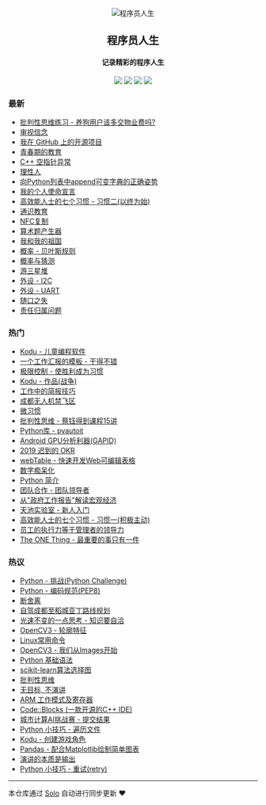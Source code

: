 <p align="center"><img alt="程序员人生" src="https://static.b3log.org/images/brand/solo-32.png"></p><h2 align="center">
程序员人生
</h2>

<h4 align="center">记录精彩的程序人生</h4>
<p align="center"><a title="程序员人生" target="_blank" href="https://github.com/cttmayi/solo-blog"><img src="https://img.shields.io/github/last-commit/cttmayi/solo-blog.svg?style=flat-square&color=FF9900"></a>
<a title="GitHub repo size in bytes" target="_blank" href="https://github.com/cttmayi/solo-blog"><img src="https://img.shields.io/github/repo-size/cttmayi/solo-blog.svg?style=flat-square"></a>
<a title="Solo Version" target="_blank" href="https://github.com/b3log/solo/releases"><img src="https://img.shields.io/badge/solo-3.6.5-f1e05a.svg?style=flat-square&color=blueviolet"></a>
<a title="Hits" target="_blank" href="https://github.com/b3log/hits"><img src="https://hits.b3log.org/cttmayi/solo-blog.svg"></a></p>

### 最新

* [批判性思维练习 -  养狗用户该多交物业费吗?](http://www.gcsjj.cn/articles/2019/10/23/1571764615438.html)
* [审视信念](http://www.gcsjj.cn/articles/2019/10/22/1571677408389.html)
* [我在 GitHub 上的开源项目](http://www.gcsjj.cn/my-github-repos)
* [青春期的教育](http://www.gcsjj.cn/articles/2019/10/19/1571498016475.html)
* [C++ 空指针异常](http://www.gcsjj.cn/articles/2019/10/18/1571413022943.html)
* [理性人](http://www.gcsjj.cn/articles/2019/10/18/1571400726892.html)
* [向Python列表中append可变字典的正确姿势](http://www.gcsjj.cn/articles/2019/10/13/1570969130237.html)
* [我的个人使命宣言](http://www.gcsjj.cn/articles/2019/10/13/1570901677508.html)
* [高效能人士的七个习惯 - 习惯二(以终为始)](http://www.gcsjj.cn/articles/2019/10/11/1570805821589.html)
* [通识教育](http://www.gcsjj.cn/articles/2019/10/10/1570637674848.html)
* [NFC复制](http://www.gcsjj.cn/articles/2019/10/08/1570547754593.html)
* [算术题产生器](http://www.gcsjj.cn/articles/2019/10/07/1570453936650.html)
* [我和我的祖国](http://www.gcsjj.cn/articles/2019/10/06/1570373448188.html)
* [概率 - 贝叶斯规则](http://www.gcsjj.cn/articles/2019/10/06/1570297476985.html)
* [概率与猜测](http://www.gcsjj.cn/articles/2019/10/05/1570289842198.html)
* [游三星堆](http://www.gcsjj.cn/articles/2019/10/04/1570199816478.html)
* [外设 - I2C](http://www.gcsjj.cn/articles/2019/09/28/1569640214065.html)
* [外设 - UART](http://www.gcsjj.cn/articles/2019/09/27/1569519091446.html)
* [随口之失](http://www.gcsjj.cn/articles/2019/09/25/1569423200177.html)
* [责任归属问题](http://www.gcsjj.cn/articles/2019/09/24/1569339187094.html)

### 热门

* [Kodu - 儿童编程软件](http://www.gcsjj.cn/articles/2019/03/24/1553436148110.html)
* [一个工作汇报的模板 - 干得不错](http://www.gcsjj.cn/articles/2019/03/16/1552736025323.html)
* [极限控制 - 使胜利成为习惯](http://www.gcsjj.cn/articles/2019/09/09/1568042197879.html)
* [Kodu - 作品(战争)](http://www.gcsjj.cn/articles/2019/04/07/1554627128535.html)
* [工作中的简报技巧](http://www.gcsjj.cn/articles/2019/03/15/1552579837842.html)
* [成都无人机禁飞区](http://www.gcsjj.cn/articles/2019/05/17/1558108076449.html)
* [微习惯](http://www.gcsjj.cn/articles/2019/07/08/1562517585687.html)
* [批判性思维 - 蔡钰得到课程15讲](http://www.gcsjj.cn/articles/2019/08/22/1566404148128.html)
* [Python库 - pyautoit](http://www.gcsjj.cn/articles/2019/06/04/1559660792445.html)
* [Android GPU分析利器(GAPID)](http://www.gcsjj.cn/articles/2019/06/04/1559658578252.html)
* [2019 迟到的 OKR](http://www.gcsjj.cn/articles/2019/09/13/1568307631494.html)
* [webTable - 快速开发Web可编辑表格](http://www.gcsjj.cn/articles/2019/09/02/1567357261659.html)
* [数字痴呆化](http://www.gcsjj.cn/articles/2019/04/07/1554630747019.html)
* [Python 简介](http://www.gcsjj.cn/articles/2019/03/12/1552400067284.html)
* [团队合作 - 团队领导者](http://www.gcsjj.cn/articles/2019/08/08/1565200522672.html)
* [从"政府工作报告"解读宏观经济](http://www.gcsjj.cn/articles/2019/03/22/1553269533172.html)
* [天池实验室 - 新人入门](http://www.gcsjj.cn/articles/2019/05/12/1557675052175.html)
* [高效能人士的七个习惯 - 习惯一(积极主动)](http://www.gcsjj.cn/articles/2019/09/17/1568731407902.html)
* [员工的执行力等于管理者的领导力](http://www.gcsjj.cn/articles/2019/07/04/1562170074918.html)
* [The ONE Thing - 最重要的事只有一件](http://www.gcsjj.cn/articles/2019/03/12/1552404036027.html)

### 热议

* [Python - 挑战(Python Challenge)](http://www.gcsjj.cn/articles/2019/04/20/1555741882461.html)
* [Python - 编码规范(PEP8)](http://www.gcsjj.cn/articles/2019/04/26/1556289234423.html)
* [断舍离](http://www.gcsjj.cn/articles/2019/04/16/1555351178363.html)
* [自驾成都至稻城亚丁路线规划](http://www.gcsjj.cn/articles/2019/07/09/1562684708796.html)
* [光速不变的一点思考 - 知识要自洽](http://www.gcsjj.cn/articles/2019/09/06/1567782094880.html)
* [OpenCV3 - 轮廓特征](http://www.gcsjj.cn/articles/2019/04/02/1554137025226.html)
* [Linux常用命令](http://www.gcsjj.cn/articles/2019/05/05/1557067926481.html)
* [OpenCV3 - 我们从Images开始](http://www.gcsjj.cn/articles/2019/04/02/1554136797836.html)
* [Python 基础语法](http://www.gcsjj.cn/articles/2019/03/12/1552402976191.html)
* [scikit-learn算法选择图](http://www.gcsjj.cn/articles/2019/05/14/1557848255248.html)
* [批判性思维](http://www.gcsjj.cn/articles/2019/08/09/1565364655301.html)
* [无目标, 不演讲](http://www.gcsjj.cn/articles/2019/03/28/1553788311452.html)
* [ARM 工作模式及寄存器](http://www.gcsjj.cn/articles/2019/05/05/1557069558076.html)
* [Code::Blocks (一款开源的C++ IDE)](http://www.gcsjj.cn/articles/2019/06/07/1559921553296.html)
* [城市计算AI挑战赛 - 提交结果](http://www.gcsjj.cn/articles/2019/05/18/1558111076207.html)
* [Python 小技巧 - 遍历文件](http://www.gcsjj.cn/articles/2019/06/11/1560186159536.html)
* [Kodu - 创建游戏角色](http://www.gcsjj.cn/articles/2019/03/25/1553444108085.html)
* [Pandas - 配合Matplotlib绘制简单图表](http://www.gcsjj.cn/articles/2019/05/13/1557758228724.html)
* [演讲的本质是输出](http://www.gcsjj.cn/articles/2019/03/28/1553786472261.html)
* [Python 小技巧 - 重试(retry)](http://www.gcsjj.cn/articles/2019/05/10/1557417732914.html)

---

本仓库通过 [Solo](https://github.com/b3log/solo) 自动进行同步更新 ❤️ 